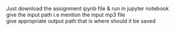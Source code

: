Just download the assignment ipynb file & run in jupyter notebook<br>
give the input path i.e mention the input mp3 file<br>
give appropriate output path that is where should it be saved<br>
